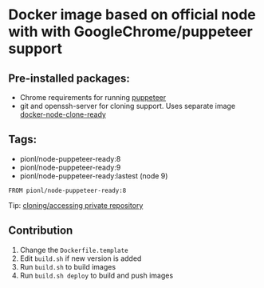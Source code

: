 # Docker image based on official node with with GoogleChrome/puppeteer support

## Pre-installed packages:

- Chrome requirements for running [puppeteer](https://github.com/GoogleChrome/puppeteer)
- git and openssh-server for cloning support. Uses separate image [docker-node-clone-ready](https://github.com/pionl/docker-node-clone-ready)

## Tags:

- pionl/node-puppeteer-ready:8
- pionl/node-puppeteer-ready:9
- pionl/node-puppeteer-ready:lastest (node 9)

```docker
FROM pionl/node-puppeteer-ready:8
```

Tip: [cloning/accessing private repository](https://github.com/pionl/docker-node-clone-ready#cloningaccessing-private-repository)

## Contribution

1. Change the `Dockerfile.template`
2. Edit `build.sh` if new version is added
3. Run `build.sh` to build images
4. Run `build.sh deploy` to build and push images

